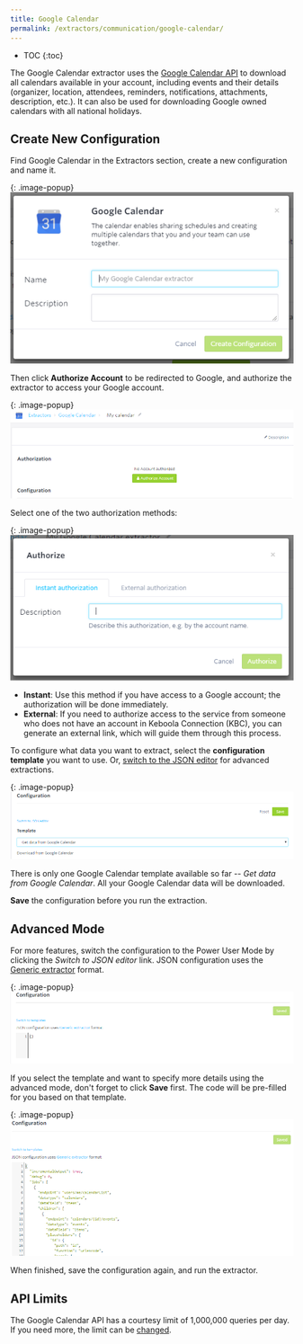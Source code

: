 ```yaml
---
title: Google Calendar
permalink: /extractors/communication/google-calendar/
---
```


* TOC
{:toc}


The Google Calendar extractor uses the [Google Calendar API](https://developers.google.com/calendar/) to download all
calendars available in your account, including events and their details (organizer, location, attendees, reminders,
notifications, attachments, description, etc.). It can also be used for downloading Google owned calendars with all national holidays.

## Create New Configuration

Find Google Calendar in the Extractors section, create a new configuration and name it.

{: .image-popup}
![Google Calendar - add configuration](/extractors/communication/google-calendar/01-add-configuration.png)

Then click **Authorize Account** to be redirected to Google, and authorize the extractor to access your Google account.

{: .image-popup}
![Google Calendar - authorize account](/extractors/communication/google-calendar/02-authorize-account.png)

Select one of the two authorization methods:

{: .image-popup}
![Google Calendar - select authorization method](/extractors/communication/google-calendar/03-authorization-methods.png)

- **Instant**: Use this method if you have access to a Google account; the authorization will be done immediately.
- **External**: If you need to authorize access to the service from someone who does not have an account in Keboola Connection (KBC),
you can generate an external link, which will guide them through this process.

To configure what data you want to extract, select the **configuration template** you want to use.
Or, [switch to the JSON editor](/extractors/communication/google-calendar/#advanced-mode)
for advanced extractions.

{: .image-popup}
![Google Calendar - select template](/extractors/communication/google-calendar/04-template.png)

There is only one Google Calendar template available so far -- *Get data from Google Calendar*. All your Google Calendar data will be downloaded.

**Save** the configuration before you run the extraction.

## Advanced Mode

For more features, switch the configuration to the Power User Mode by clicking the *Switch to JSON editor* link.
JSON configuration uses the [Generic extractor](https://developers.keboola.com/extend/generic-extractor/) format.

{: .image-popup}
![Google Calendar Advanced Mode](/extractors/communication/google-calendar/05-advanced-mode.png)

If you select the template and want to specify more details using the advanced mode, don't forget to click
**Save** first. The code will be pre-filled for you based on that template.

{: .image-popup}
![Google Calendar Advanced Mode pre-filled](/extractors/communication/google-calendar/06-prefilled-JSON.png)

When finished, save the configuration again, and run the extractor.

## API Limits
The Google Calendar API has a courtesy limit of 1,000,000 queries per day. If you need more, the limit can be [changed](https://developers.google.com/calendar/pricing).